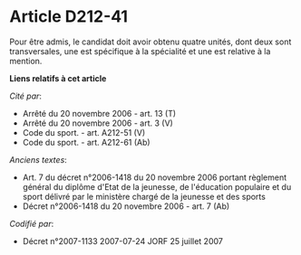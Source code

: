# Article D212-41

Pour être admis, le candidat doit avoir obtenu quatre unités, dont deux sont transversales, une est spécifique à la
spécialité et une est relative à la mention.

**Liens relatifs à cet article**

_Cité par_:

  - Arrêté du 20 novembre 2006 - art. 13 (T)
  - Arrêté du 20 novembre 2006 - art. 3 (V)
  - Code du sport. - art. A212-51 (V)
  - Code du sport. - art. A212-61 (Ab)

_Anciens textes_:

  - Art. 7 du décret n°2006-1418 du 20 novembre 2006 portant règlement général du diplôme d'Etat de la jeunesse, de l'éducation populaire et du sport délivré par le ministère chargé de la jeunesse et des sports
  - Décret n°2006-1418 du 20 novembre 2006 - art. 7 (Ab)

_Codifié par_:

  - Décret n°2007-1133 2007-07-24 JORF 25 juillet 2007

